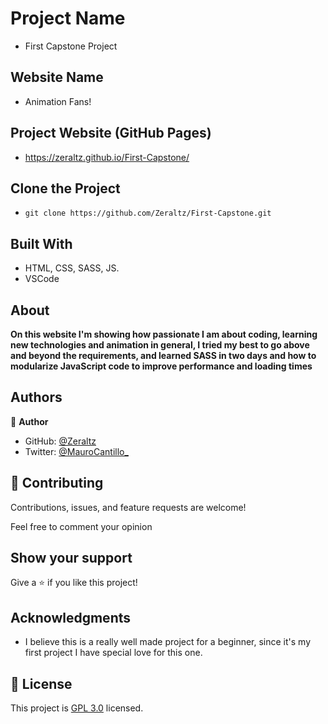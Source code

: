 
# Project Name
- First Capstone Project

## Website Name
- Animation Fans!

## Project Website (GitHub Pages)
- https://zeraltz.github.io/First-Capstone/ 

## Clone the Project
- `git clone https://github.com/Zeraltz/First-Capstone.git`

## Built With

- HTML, CSS, SASS, JS.
- VSCode


## About

**On this website I'm showing how passionate I am about coding, learning new technologies and animation in general, I tried my best to go above and beyond the requirements, and learned SASS in two days and how to modularize JavaScript code to improve performance and loading times**



## Authors

👤 **Author**

- GitHub: [@Zeraltz](https://github.com/Zeraltz)
- Twitter: [@MauroCantillo_](https://twitter.com/MauroCantillo_)


## 🤝 Contributing

Contributions, issues, and feature requests are welcome!

Feel free to comment your opinion

## Show your support

Give a ⭐️ if you like this project!

## Acknowledgments

- I believe this is a really well made project for a beginner, since it's my first project I have special love for this one.

## 📝 License

This project is [GPL 3.0](/LICENSE) licensed.
